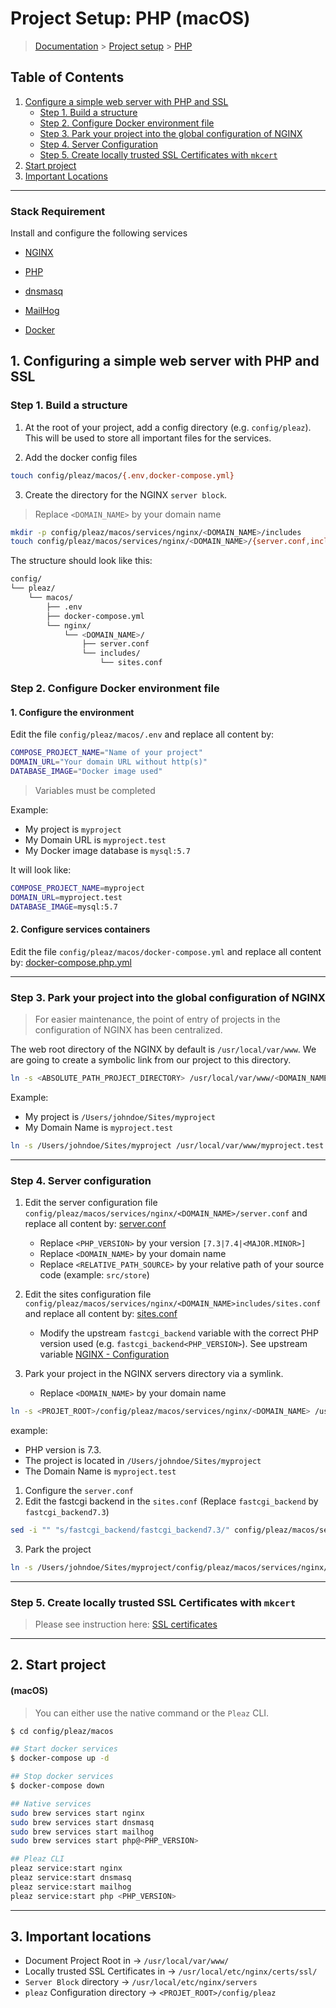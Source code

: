 # Project Setup: PHP (macOS)

> [Documentation](../../../../readme.md) > [Project setup](../../../readme.md) > [PHP](default.md)

## Table of Contents
1. [Configure a simple web server with PHP and SSL](#markdown-header-1-configuring-a-simple-web-server-with-php-fpm-and-ssl)
    * [Step 1. Build a structure](#markdown-header-step-1-build-a-structure)
    * [Step 2. Configure Docker environment file](#markdown-header-step-2-configure-docker-environment-file)
    * [Step 3. Park your project into the global configuration of NGINX](#markdown-header-step-3-park-your-project-into-global-configuration-of-nginx)
    * [Step 4. Server Configuration](#markdown-header-step-4-server-configuration)
    * [Step 5. Create locally trusted SSL Certificates with `mkcert`](#markdown-header-step-5-create-locally-trusted-ssl-certificates-with-mkcert)
2. [Start project](#markdown-header-2-start-project)
3. [Important Locations](#markdown-header-3-important-locations)

---

### Stack Requirement
Install and configure the following services

- [NGINX](../../../../installation/macos/nginx.md)

- [PHP](../../../../installation/macos/php.md)

- [dnsmasq](../../../../installation/macos/dnsmasq.md)

- [MailHog](../../../../installation/macos/mailhog.md)

- [Docker](../../../../installation/macos/docker.md)

## 1. Configuring a simple web server with PHP and SSL

### Step 1. Build a structure

1. At the root of your project, add a config directory (e.g. `config/pleaz`). This will be used to store all important files for the services.

2. Add the docker config files
```bash
touch config/pleaz/macos/{.env,docker-compose.yml}
```

3. Create the directory for the NGINX `server block`.

> Replace `<DOMAIN_NAME>` by your domain name

```bash
mkdir -p config/pleaz/macos/services/nginx/<DOMAIN_NAME>/includes
touch config/pleaz/macos/services/nginx/<DOMAIN_NAME>/{server.conf,includes/sites.conf}
```

The structure should look like this:
```bash
config/
└── pleaz/
    └── macos/
        ├── .env
      	├── docker-compose.yml
        └── nginx/
            └── <DOMAIN_NAME>/
                ├── server.conf
                └── includes/
                    └── sites.conf
```

### Step 2. Configure Docker environment file

#### 1. Configure the environment

Edit the file `config/pleaz/macos/.env` and replace all content by:

```bash
COMPOSE_PROJECT_NAME="Name of your project"
DOMAIN_URL="Your domain URL without http(s)"
DATABASE_IMAGE="Docker image used"
```
> Variables must be completed



Example:
- My project is `myproject`
- My Domain URL is `myproject.test`
- My Docker image database is `mysql:5.7`

It will look like:
```bash
COMPOSE_PROJECT_NAME=myproject
DOMAIN_URL=myproject.test
DATABASE_IMAGE=mysql:5.7
```

#### 2. Configure services containers

Edit the file `config/pleaz/macos/docker-compose.yml` and replace all content by: [docker-compose.php.yml](../../../../stubs/docker/macos/docker-compose.php.yml)

---

### Step 3. Park your project into the global configuration of NGINX

> For easier maintenance, the point of entry of projects in the configuration of NGINX has been centralized.

The web root directory of the NGINX by default is `/usr/local/var/www`. We are going to create a symbolic link from our project to this directory.

```bash
ln -s <ABSOLUTE_PATH_PROJECT_DIRECTORY> /usr/local/var/www/<DOMAIN_NAME>
```

Example:
- My project is `/Users/johndoe/Sites/myproject`
- My Domain Name is `myproject.test`

```bash
ln -s /Users/johndoe/Sites/myproject /usr/local/var/www/myproject.test
```

---

### Step 4. Server configuration

1. Edit the server configuration file `config/pleaz/macos/services/nginx/<DOMAIN_NAME>/server.conf` and replace all content by: [server.conf](../../../../stubs/nginx/context/servers/default/server.conf)

	- Replace `<PHP_VERSION>` by your version `[7.3|7.4|<MAJOR.MINOR>]`
    - Replace `<DOMAIN_NAME>` by your domain name
    - Replace `<RELATIVE_PATH_SOURCE>` by your relative path of your source code (example: `src/store`)

2. Edit the sites configuration file `config/pleaz/macos/services/nginx/<DOMAIN_NAME>includes/sites.conf` and replace all content by: [sites.conf](../../../../stubs/nginx/context/servers/default/includes/sites.conf)
    - Modify the upstream `fastcgi_backend` variable with the correct PHP version used (e.g. `fastcgi_backend<PHP_VERSION>`). See upstream variable [NGINX - Configuration](../../../../configuration/services/nginx.md)

3. Park your project in the NGINX servers directory via a symlink.
    - Replace `<DOMAIN_NAME>` by your domain name

```bash
ln -s <PROJET_ROOT>/config/pleaz/macos/services/nginx/<DOMAIN_NAME> /usr/local/etc/nginx/servers/
```
example:

- PHP version is 7.3.
- The project is located in `/Users/johndoe/Sites/myproject`
- The Domain Name is `myproject.test`

1. Configure the `server.conf`
2. Edit the fastcgi backend in the `sites.conf` (Replace `fastcgi_backend` by `fastcgi_backend7.3`)

```bash
sed -i "" "s/fastcgi_backend/fastcgi_backend7.3/" config/pleaz/macos/services/nginx/<DOMAIN_NAME>/includes/sites.conf
```
3. Park the project
```bash
ln -s /Users/johndoe/Sites/myproject/config/pleaz/macos/services/nginx/myproject.test /usr/local/etc/nginx/servers/
```

---

### Step 5. Create locally trusted SSL Certificates with `mkcert`

> Please see instruction here: [SSL certificates](../../../../procedure/macos/ssl-certificates.md)

---

## 2. Start project

#### (macOS)

> You can either use the native command or the `Pleaz` CLI.

```bash
$ cd config/pleaz/macos

## Start docker services
$ docker-compose up -d

## Stop docker services
$ docker-compose down

## Native services
sudo brew services start nginx
sudo brew services start dnsmasq
sudo brew services start mailhog
sudo brew services start php@<PHP_VERSION>

## Pleaz CLI
pleaz service:start nginx
pleaz service:start dnsmasq
pleaz service:start mailhog
pleaz service:start php <PHP_VERSION>
```

---

## 3. Important locations

* Document Project Root in -> `/usr/local/var/www/`
* Locally trusted SSL Certificates in -> `/usr/local/etc/nginx/certs/ssl/`
* `Server Block` directory -> `/usr/local/etc/nginx/servers`
* `pleaz` Configuration directory -> `<PROJET_ROOT>/config/pleaz`

